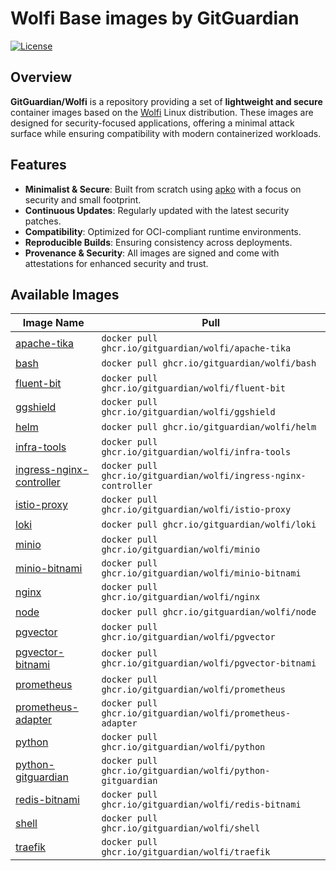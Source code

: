 # Wolfi Base images by GitGuardian

[![License](https://img.shields.io/github/license/GitGuardian/wolfi)](LICENSE)

## Overview

**GitGuardian/Wolfi** is a repository providing a set of **lightweight and secure** container images based on the [Wolfi](https://wolfi.dev/) Linux distribution. These images are designed for security-focused applications, offering a minimal attack surface while ensuring compatibility with modern containerized workloads.

## Features

- **Minimalist & Secure**: Built from scratch using [apko](https://github.com/chainguard-dev/apko) with a focus on security and small footprint.
- **Continuous Updates**: Regularly updated with the latest security patches.
- **Compatibility**: Optimized for OCI-compliant runtime environments.
- **Reproducible Builds**: Ensuring consistency across deployments.
- **Provenance & Security**: All images are signed and come with attestations for enhanced security and trust.

## Available Images

| Image Name                                                     | Pull                                                             |
| -------------------------------------------------------------- | ---------------------------------------------------------------- |
| [apache-tika](./images/apache-tika/)                           | `docker pull ghcr.io/gitguardian/wolfi/apache-tika`              |
| [bash](./images/bash/)                                         | `docker pull ghcr.io/gitguardian/wolfi/bash`                     |
| [fluent-bit](./images/fluent-bit/)                             | `docker pull ghcr.io/gitguardian/wolfi/fluent-bit`               |
| [ggshield](./images/ggshield/)                                 | `docker pull ghcr.io/gitguardian/wolfi/ggshield`                 |
| [helm](./images/helm/)                                         | `docker pull ghcr.io/gitguardian/wolfi/helm`                     |
| [infra-tools](./images/infra-tools/)                           | `docker pull ghcr.io/gitguardian/wolfi/infra-tools`              |
| [ingress-nginx-controller](./images/ingress-nginx-controller/) | `docker pull ghcr.io/gitguardian/wolfi/ingress-nginx-controller` |
| [istio-proxy](./images/istio-proxy/)                           | `docker pull ghcr.io/gitguardian/wolfi/istio-proxy`              |
| [loki](./images/loki/)                                         | `docker pull ghcr.io/gitguardian/wolfi/loki`                     |
| [minio](./images/minio/)                                       | `docker pull ghcr.io/gitguardian/wolfi/minio`                    |
| [minio-bitnami](./images/minio-bitnami/)                       | `docker pull ghcr.io/gitguardian/wolfi/minio-bitnami`            |
| [nginx](./images/nginx/)                                       | `docker pull ghcr.io/gitguardian/wolfi/nginx`                    |
| [node](./images/node/)                                         | `docker pull ghcr.io/gitguardian/wolfi/node`                     |
| [pgvector](./images/pgvector/)                                 | `docker pull ghcr.io/gitguardian/wolfi/pgvector`                 |
| [pgvector-bitnami](./images/pgvector-bitnami/)                 | `docker pull ghcr.io/gitguardian/wolfi/pgvector-bitnami`         |
| [prometheus](./images/prometheus/)                             | `docker pull ghcr.io/gitguardian/wolfi/prometheus`               |
| [prometheus-adapter](./images/prometheus-adapter/)             | `docker pull ghcr.io/gitguardian/wolfi/prometheus-adapter`       |
| [python](./images/python/)                                     | `docker pull ghcr.io/gitguardian/wolfi/python`                   |
| [python-gitguardian](./images/python-gitguardian/)             | `docker pull ghcr.io/gitguardian/wolfi/python-gitguardian`       |
| [redis-bitnami](./images/redis-bitnami/)                       | `docker pull ghcr.io/gitguardian/wolfi/redis-bitnami`            |
| [shell](./images/shell/)                                       | `docker pull ghcr.io/gitguardian/wolfi/shell`                    |
| [traefik](./images/traefik/)                                   | `docker pull ghcr.io/gitguardian/wolfi/traefik`                  |

